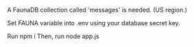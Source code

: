 A FaunaDB collection called 'messages' is needed. (US region.)

Set FAUNA variable into .env using your database secret key.

Run npm i
Then, run node app.js